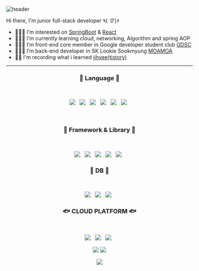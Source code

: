 ![header](https://capsule-render.vercel.app/api?type=slice&color=FF9999&text=Hi!੧ᐛ੭&fontAlign=80)

Hi there, I'm junior full-stack developer ٩( *˙0˙*)۶

- 👩🏻‍💻 I’m interested on [SpringBoot](https://github.com/asd3638/jpashop) & [React](https://github.com/asd3638/US)
- 👩🏻‍💻 I’m currently learning cloud, networking, Algorithm and spring AOP
- 👩🏻‍💻 I’m front-end core member in Google developer student club [GDSC](https://dsc-sookmyung.tistory.com/)
- 👩🏻‍💻 I’m back-end developer in SK Lookie Sookmyung [MOAMOA](http://www.moa-moa.kr/)
- ✍🏻 I'm recording what i learned [jihyee(tistory)](https://jihyee.tistory.com/)

---

<h3 align="center"><b>🐳 Language 🐳</b></h3>
</br>
<p align="center">
    <img src="https://img.shields.io/badge/HTML5-E34F26?style=flat-square&logo=HTML5&logoColor=white"/></a> &nbsp
    <img src="https://img.shields.io/badge/CSS3-1572B6?style=flat-square&logo=CSS3&logoColor=white"/></a> &nbsp
    <img src="https://img.shields.io/badge/JavaScript-F7DF1E?style=flat-square&logo=JavaScript&logoColor=white"/></a> &nbsp
    <img src="https://img.shields.io/badge/Java-339933?style=flat-square&logo=java&logoColor=white"/></a> &nbsp
    <img src="https://img.shields.io/badge/Python-232F3E?style=flat-square&logo=python&logoColor=white"/></a> &nbsp
    <img src="https://img.shields.io/badge/Node.js-339933?style=flat-square&logo=Node.js&logoColor=white"/></a> &nbsp </p>

<br />

<h3 align="center"><b>🐋 Framework & Library 🐋</b></h3>
</br>
<p align="center">
    <img src="https://img.shields.io/badge/Express.js-339933?style=flat-square&logo=Node.js&logoColor=white"/></a> &nbsp
    <img src="https://img.shields.io/badge/React.js-99004C?style=flat-square&logo=React&logoColor=white"/></a> &nbsp 
    <img src="https://img.shields.io/badge/Vue.js-99004C?style=flat-square&logo=vue.js&logoColor=white"/></a> &nbsp 
    <img src="https://img.shields.io/badge/SpringBoot-00599C?style=flat-square&logo=Spring&logoColor=white"/></a> &nbsp 
    <img src="https://img.shields.io/badge/JPA-00599C?style=flat-square&logo=Spring&logoColor=white"/></a> &nbsp 
<br />

<h3 align="center"><b>🐬 DB 🐬</b></h3>
</br>
<p align="center">
    <img src="https://img.shields.io/badge/MongoDB-47A248?style=flat-square&logo=MongoDB&logoColor=white"/></a> &nbsp 
    <img src="https://img.shields.io/badge/MySQL-4479A1?style=flat-square&logo=MySQL&logoColor=white"/></a> &nbsp
    <img src="https://img.shields.io/badge/ElasticSearch-68F6ED?style=flat-square&logo=Elasticsearch&logoColor=white"/></a> &nbsp
<br />

<h3 align="center"><b>🐟 CLOUD PLATFORM 🐟</b></h3>
</br>
<p align="center">
    <img src="https://img.shields.io/badge/Amazon AWS-232F3E?style=flat-square&logo=Amazon%20AWS&logoColor=white"/></a> &nbsp
    <img src="https://img.shields.io/badge/Naver Cloud Platform-47A248?style=flat-square&logo=Naver&logoColor=white"/></a> &nbsp
    <img src="https://img.shields.io/badge/PaasTa-FF9933?style=flat-square&logo=iCloud&logoColor=white"/></a> &nbsp 
</p>
    
<p align="center">
  <img src="http://mazassumnida.wtf/api/pastel/generate_badge?boj=asd3638&theme=warm"/>
  <img src="http://mazandi.herokuapp.com/api?handle=asd3638&theme=warm"/>
</p>
<div align=center>
    <img align=center src="https://github-readme-stats.vercel.app/api?username=asd3638&show_icons=true&theme=dracula"/>
</div>
<!-- **3. CLOUD:**

<code><img alt = "3.3 AWS" height="20" src="https://cdn.icon-icons.com/icons2/2107/PNG/512/file_type_aws_icon_130732.png"> <a href="https://github.com/jogilsang/devops/tree/master/1.aws">AWS</a></code>
<code><img alt = "3.4 Linux" height="20" src="https://cdn.icon-icons.com/icons2/195/PNG/256/OS_Linux_23399.png"> <a href="https://github.com/jogilsang/devops/tree/master/4.linux">Linux</a></code>
<code><img alt = "3.5 Jenkins" height="20" src="https://cdn.icon-icons.com/icons2/2107/PNG/512/file_type_jenkins_icon_130515.png"> <a href="https://github.com/jogilsang/manual-devops/tree/master/3.jenkins">Jenkins</a></code> -->
<!-- <code><img alt = "3.5 Cisco" height="20" src="https://cdn.icon-icons.com/icons2/2699/PNG/512/cisco_logo_icon_168414.png"> <a href="https://github.com/jogilsang/network-packetTracer">Cisco</a></code> -->
<!-- <code><img alt = "3.3 AWS" height="20" src="https://cdn.icon-icons.com/icons2/2107/PNG/512/file_type_aws_icon_130732.png"> <a href="https://github.com/jogilsang/manual-devops/tree/master/1.aws">AWS</a></code>
<code><img alt = "3.4 Ubuntu" height="20" src="https://cdn.icon-icons.com/icons2/195/PNG/256/OS_Ubuntu_23488.png"> <a href="https://github.com/jogilsang/manual-devops/tree/master/4.ubuntu">Ubuntu</a></code> -->



<br />

<!-- **4. DB:**  

<code><img alt = "4.1 RDBMS" height="20" src="https://cdn.icon-icons.com/icons2/2107/PNG/512/file_type_light_db_icon_130469.png">RDBMS</code>
<code><img alt = "4.2 Realm" height="20" src="https://cdn.icon-icons.com/icons2/2107/PNG/512/file_type_mongo_icon_130383.png">MongoDB</code> 
<code><img alt = "4.1 MS-SQL" height="20" src="https://user-images.githubusercontent.com/4249331/52232852-e2c4f780-28bd-11e9-835d-1e3cf3e43888.png">MS-SQL</code>

<br /> -->

<!-- **5. Collaboration and Tools:**  

<code><img alt = "5.3 Slack" height="20" src="https://cdn.icon-icons.com/icons2/2429/PNG/512/slack_logo_icon_147236.png">Slack</code> -->

<!--
1. Languages : 
① Java 1.8 - 3  ② Kotlin - 1  ③ Node.js - 1

2. Framework & Platform : 
① Firebase - 2  ② RxJava, RxKotlin - 2  ③ Ionic1 - 2

3. Devops : 
① Subversion - 3  ② GIT - 2 ③  AWS - 2  ⑤ Jenkins - 1

3. DB & OS : 
① MSSQL - 2 ② Oracle - 2 ③ Realm  - 2 ④ Linux - 2 

4. Collaboration : 
① JIRA - 2 ② Confluence WIKI - 2 ③ Slack - 2 ④ adobe xd - 2
-->

<!--]
**jogilsang/jogilsang** is a ✨ _special_ ✨ repository because its `README.md` (this file) appears on your GitHub profile.

Here are some ideas to get you started:

- 🔭 I’m currently working on ...
- 🌱 I’m currently learning ...
- 👯 I’m looking to collaborate on ...
- 🤔 I’m looking for help with ...
- 💬 Ask me about ...
- 📫 How to reach me: ...
- 😄 Pronouns: ...
- ⚡ Fun fact: ...
-->
